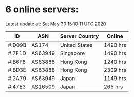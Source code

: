# 6 online servers:

Latest update at: Sat May 30 15:10:11 UTC 2020

| ID | ASN | Server Country | Online |
| -- | --- | -------------- | ------ |
| #.D09B | AS174 | United States | 1490 hrs |
| #.7F1D | AS63949 | Singapore | 1490 hrs |
| #.B6F8 | AS63888 | Hong Kong | 1240 hrs |
| #.BD3E | AS63888 | Hong Kong | 2309 hrs |
| #.2A79 | AS63949 | Japan | 1149 hrs |
| #.47E3 | AS16509 | Japan | 265 hrs |

